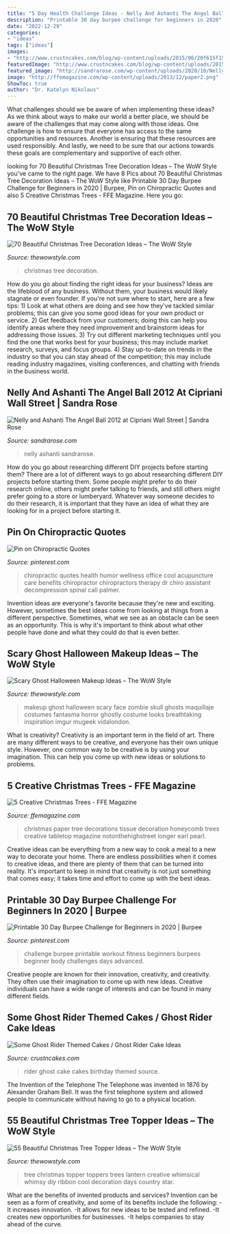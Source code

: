 ```yaml
---
title: "5 Day Health Challenge Ideas - Nelly And Ashanti The Angel Ball 2012 At Cipriani Wall Street"
description: "Printable 30 day burpee challenge for beginners in 2020"
date: "2022-12-29"
categories:
- "ideas"
tags: ["ideas"]
images:
- "http://www.crustncakes.com/blog/wp-content/uploads/2015/06/20f615f151d1a309f91e38e796bb0a48.jpg"
featuredImage: "http://www.crustncakes.com/blog/wp-content/uploads/2015/06/20f615f151d1a309f91e38e796bb0a48.jpg"
featured_image: "http://sandrarose.com/wp-content/uploads/2020/10/Nelly-and-Ashanti-wenn5939184.jpg"
image: "http://ffemagazine.com/wp-content/uploads/2013/12/paper2.png"
ShowToc: true
author: "Dr. Katelyn Nikolaus"
---
```



What challenges should we be aware of when implementing these ideas?
As we think about ways to make our world a better place, we should be aware of the challenges that may come along with those ideas. One challenge is how to ensure that everyone has access to the same opportunities and resources. Another is ensuring that these resources are used responsibly. And lastly, we need to be sure that our actions towards these goals are complementary and supportive of each other.

	

		
looking for 70 Beautiful Christmas Tree Decoration Ideas – The WoW Style you've came to the right page. We have 8 Pics about 70 Beautiful Christmas Tree Decoration Ideas – The WoW Style like Printable 30 Day Burpee Challenge for Beginners in 2020 | Burpee, Pin on Chiropractic Quotes and also 5 Creative Christmas Trees - FFE Magazine. Here you go:
		
    
## 70 Beautiful Christmas Tree Decoration Ideas – The WoW Style

<img loading=lazy src="http://thewowstyle.com/wp-content/uploads/2014/11/601.jpg" onerror="this.onerror=null;this.src='https://tse2.mm.bing.net/th?id=OIP.i4nEPrcEOh6iRf4dUU2hmQDhEs&amp;pid=15.1';" alt="70 Beautiful Christmas Tree Decoration Ideas – The WoW Style">

_Source: thewowstyle.com_

>christmas tree decoration. 

	

How do you go about finding the right ideas for your business?
Ideas are the lifeblood of any business. Without them, your business would likely stagnate or even founder. If you're not sure where to start, here are a few tips: 1) Look at what others are doing and see how they've tackled similar problems; this can give you some good ideas for your own product or service. 2) Get feedback from your customers; doing this can help you identify areas where they need improvement and brainstorm ideas for addressing those issues. 3) Try out different marketing techniques until you find the one that works best for your business; this may include market research, surveys, and focus groups. 4) Stay up-to-date on trends in the industry so that you can stay ahead of the competition; this may include reading industry magazines, visiting conferences, and chatting with friends in the business world.

    
## Nelly And Ashanti The Angel Ball 2012 At Cipriani Wall Street | Sandra Rose

<img loading=lazy src="http://sandrarose.com/wp-content/uploads/2020/10/Nelly-and-Ashanti-wenn5939184.jpg" onerror="this.onerror=null;this.src='https://tse4.mm.bing.net/th?id=OIP.r2I_IS4nBXc8PBqPn1XQlgHaLI&amp;pid=15.1';" alt="Nelly and Ashanti The Angel Ball 2012 at Cipriani Wall Street | Sandra Rose">

_Source: sandrarose.com_

>nelly ashanti sandrarose. 

	

How do you go about researching different DIY projects before starting them?
There are a lot of different ways to go about researching different DIY projects before starting them. Some people might prefer to do their research online, others might prefer talking to friends, and still others might prefer going to a store or lumberyard. Whatever way someone decides to do their research, it is important that they have an idea of what they are looking for in a project before starting it.

    
## Pin On Chiropractic Quotes

<img loading=lazy src="https://i.pinimg.com/736x/05/29/fb/0529fbf09c8ee17a9447ce132466daca--chiropractic-humor-family-chiropractic.jpg" onerror="this.onerror=null;this.src='https://tse3.mm.bing.net/th?id=OIP.aDRalB3av1tox3PyDFxZvwAAAA&amp;pid=15.1';" alt="Pin on Chiropractic Quotes">

_Source: pinterest.com_

>chiropractic quotes health humor wellness office cool acupuncture care benefits chiropractor chiropractors therapy dr chiro assistant decompression spinal call palmer. 

	

Invention ideas are everyone's favorite because they're new and exciting. However, sometimes the best ideas come from looking at things from a different perspective. Sometimes, what we see as an obstacle can be seen as an opportunity. This is why it's important to think about what other people have done and what they could do that is even better.

    
## Scary Ghost Halloween Makeup Ideas – The WoW Style

<img loading=lazy src="http://thewowstyle.com/wp-content/uploads/2016/06/Ghost-Skull-Halloween-Makeup.jpg" onerror="this.onerror=null;this.src='https://tse4.mm.bing.net/th?id=OIP.wKM8LrHaz7upVtWRwPPwtAHaLH&amp;pid=15.1';" alt="Scary Ghost Halloween Makeup Ideas – The WoW Style">

_Source: thewowstyle.com_

>makeup ghost halloween scary face zombie skull ghosts maquillaje costumes fantasma horror ghostly costume looks breathtaking inspiration imgur mugeek vidalondon. 

	

What is creativity?
Creativity is an important term in the field of art. There are many different ways to be creative, and everyone has their own unique style. However, one common way to be creative is by using your imagination. This can help you come up with new ideas or solutions to problems.

    
## 5 Creative Christmas Trees - FFE Magazine

<img loading=lazy src="http://ffemagazine.com/wp-content/uploads/2013/12/paper2.png" onerror="this.onerror=null;this.src='https://tse1.mm.bing.net/th?id=OIP.xeU69FNUidr9OGU9xOQ-nwHaHa&amp;pid=15.1';" alt="5 Creative Christmas Trees - FFE Magazine">

_Source: ffemagazine.com_

>christmas paper tree decorations tissue decoration honeycomb trees creative tabletop magazine notonthehighstreet longer earl pearl. 

	

Creative ideas can be everything from a new way to cook a meal to a new way to decorate your home. There are endless possibilities when it comes to creative ideas, and there are plenty of them that can be turned into reality. It's important to keep in mind that creativity is not just something that comes easy; it takes time and effort to come up with the best ideas.

    
## Printable 30 Day Burpee Challenge For Beginners In 2020 | Burpee

<img loading=lazy src="https://i.pinimg.com/736x/6b/e0/2a/6be02aaf295652f56c2c9fbd11702c2d.jpg" onerror="this.onerror=null;this.src='https://tse2.mm.bing.net/th?id=OIP.XiyQ9Qth4uOVH19F63r2zwHaPH&amp;pid=15.1';" alt="Printable 30 Day Burpee Challenge for Beginners in 2020 | Burpee">

_Source: pinterest.com_

>challenge burpee printable workout fitness beginners burpees beginner body challenges days advanced. 

	

Creative people are known for their innovation, creativity, and creativity. They often use their imagination to come up with new ideas. Creative individuals can have a wide range of interests and can be found in many different fields.

    
## Some Ghost Rider Themed Cakes / Ghost Rider Cake Ideas

<img loading=lazy src="http://www.crustncakes.com/blog/wp-content/uploads/2015/06/20f615f151d1a309f91e38e796bb0a48.jpg" onerror="this.onerror=null;this.src='https://tse1.mm.bing.net/th?id=OIP.UJ2Nt8cw0Wh_dVpac75kMgHaLJ&amp;pid=15.1';" alt="Some Ghost Rider Themed Cakes / Ghost Rider Cake Ideas">

_Source: crustncakes.com_

>rider ghost cake cakes birthday themed source. 

	

The Invention of the Telephone
The Telephone was invented in 1876 by Alexander Graham Bell. It was the first telephone system and allowed people to communicate without having to go to a physical location.

    
## 55 Beautiful Christmas Tree Topper Ideas – The WoW Style

<img loading=lazy src="http://thewowstyle.com/wp-content/uploads/2014/11/397.jpg" onerror="this.onerror=null;this.src='https://tse4.mm.bing.net/th?id=OIP.Rf7ml03XWf0el5-aZFbtLgHaJ3&amp;pid=15.1';" alt="55 Beautiful Christmas Tree Topper Ideas – The WoW Style">

_Source: thewowstyle.com_

>tree christmas topper toppers trees lantern creative whimsical whimsy diy ribbon cool decoration days country star. 

	

What are the benefits of invented products and services?
Invention can be seen as a form of creativity, and some of its benefits include the following: 
-It increases innovation. 
-It allows for new ideas to be tested and refined. 
-It creates new opportunities for businesses. 
-It helps companies to stay ahead of the curve.

